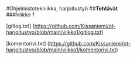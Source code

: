 #Ohjelmistotekniikka, harjoitustyö
##**Tehtävät**  
###*Viikko 1*

[gitlog.txt] (https://github.com/Kissaniemi/ot-harjoitustyo/blob/main/viikko1/gitlog.txt)

[komentorivi.txt] (https://github.com/Kissaniemi/ot-harjoitustyo/blob/main/viikko1/komentorivi.txt)
